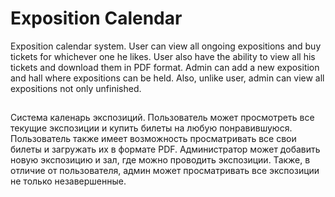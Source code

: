 # Exposition Calendar
Exposition calendar system.
User can view all ongoing expositions and buy tickets for whichever one he likes.
User also have the ability to view all his tickets and download them in PDF format.
Admin can add a new exposition and hall where expositions can be held.
Also, unlike user, admin can view all expositions not only unfinished.
##
Система каленарь экспозиций.
Пользователь может просмотреть все текущие экспозиции и купить билеты на любую понравившуюся.
Пользователь также имеет возможность просматривать все свои билеты и загружать их в формате PDF.
Администратор может добавить новую экспозицию и зал, где можно проводить экспозиции.
Также, в отличие от пользователя, админ может просматривать все экспозиции не только незавершенные.
